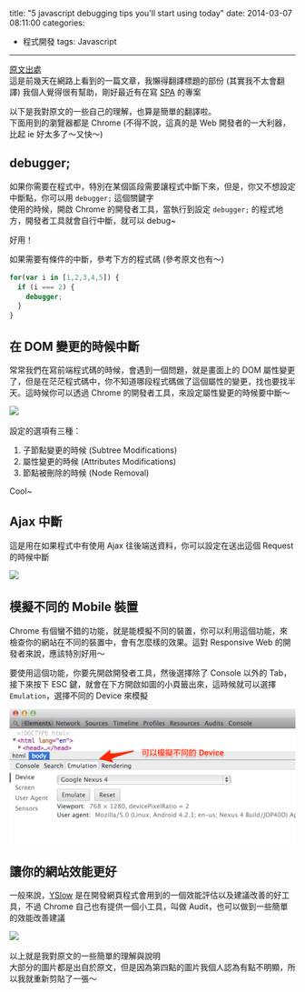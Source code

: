 title: "5 javascript debugging tips you'll start using today"
date: 2014-03-07 08:11:00
categories:
- 程式開發
tags: Javascript
---

[原文出處](http://berzniz.com/post/78260747646/5-javascript-debugging-tips-youll-start-using-today)  
這是前幾天在網路上看到的一篇文章，我懶得翻譯標題的部份 (其實我不太會翻譯)
我個人覺得很有幫助，剛好最近有在寫 [SPA](https://en.wikipedia.org/wiki/Single-page_application) 的專案  

以下是我對原文的一些自己的理解，也算是簡單的翻譯啦。  
下面用到的瀏覽器都是 Chrome (不得不說，這真的是 Web 開發者的一大利器，比起 ie 好太多了～又快～)  

<!--more-->

## debugger;

如果你需要在程式中，特別在某個區段需要讓程式中斷下來，但是，你又不想設定中斷點，你可以用 `debugger;` 這個關鍵字  
使用的時候，開啟 Chrome 的開發者工具，當執行到設定 `debugger;` 的程式地方，開發者工具就會自行中斷，就可以 debug~  

好用！   

如果需要有條件的中斷，參考下方的程式碼 (參考原文也有～)  

```javascript
for(var i in [1,2,3,4,5]) {
  if (i === 2) {
    debugger;
  }
}
```

## 在 DOM 變更的時候中斷

常常我們在寫前端程式碼的時候，會遇到一個問題，就是畫面上的 DOM   屬性變更了，但是在茫茫程式碼中，你不知道哪段程式碼做了這個屬性的變更，找也要找半天。這時候你可以透過 Chrome 的開發者工具，來設定屬性變更的時候要中斷～  

![](https://31.media.tumblr.com/b1d973ed9acfaeca5ebf67188037b1e2/tumblr_inline_n1s6xpVmg21r2dr7s.png)

設定的選項有三種：
1. 子節點變更的時候 (Subtree Modifications)
2. 屬性變更的時候 (Attributes Modifications)
3. 節點被刪除的時候 (Node Removal)

Cool~  

## Ajax 中斷

這是用在如果程式中有使用 Ajax 往後端送資料，你可以設定在送出這個 Request 的時候中斷  

![](https://31.media.tumblr.com/4aadd8ea9f9c3289f7ff7252ceebc2ee/tumblr_inline_n1s7ceQ08c1r2dr7s.png)

## 模擬不同的 Mobile 裝置

Chrome 有個蠻不錯的功能，就是能模擬不同的裝置，你可以利用這個功能，來檢查你的網站在不同的裝置中，會有怎麼樣的效果。這對 Responsive Web 的開發者來說，應該特別好用～  

要使用這個功能，你要先開啟開發者工具，然後選擇除了 Console 以外的 Tab，接下來按下 ESC 鍵，就會在下方開啟如圖的小頁籤出來，這時候就可以選擇 `Emulation`，選擇不同的 Device 來模擬  

![](/2014/03/07/5-javascript-debugging-tips-youll-start-using-today/skitch.png)

## 讓你的網站效能更好

一般來說，[YSlow](http://developer.yahoo.com/yslow/) 是在開發網頁程式會用到的一個效能評估以及建議改善的好工具，不過 Chrome 自己也有提供一個小工具，叫做 Audit，也可以做到一些簡單的效能改善建議  

![](https://31.media.tumblr.com/33b7f3c7c8f21c4786870bbd7a9fa910/tumblr_inline_n1s76yISqv1r2dr7s.png)

以上就是我對原文的一些簡單的理解與說明  
大部分的圖片都是出自於原文，但是因為第四點的圖片我個人認為有點不明顯，所以我就重新剪貼了一張～  
